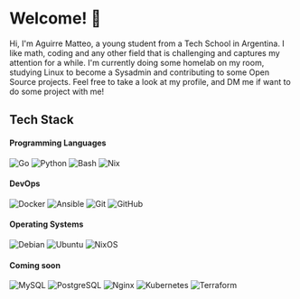 # Welcome! 👋
Hi, I'm Aguirre Matteo, a young student from a Tech School in Argentina.
I like math, coding and any other field that is challenging and captures
my attention for a while. I'm currently doing some homelab on my room,
studying Linux to become a Sysadmin and contributing to some Open Source
projects. Feel free to take a look at my profile, and DM me if want to
do some project with me!

## Tech Stack
#### Programming Languages
![Go](https://img.shields.io/badge/go-black?style=for-the-badge&logo=go&logoColor=FFFFFF)
![Python](https://img.shields.io/badge/python-black?style=for-the-badge&logo=python&logoColor=FFFFFF)
![Bash](https://img.shields.io/badge/bash-black?style=for-the-badge&logo=gnubash&logoColor=FFFFFF)
![Nix](https://img.shields.io/badge/nix-black?style=for-the-badge&logo=nixos&logoColor=FFFFFF)

#### DevOps
![Docker](https://img.shields.io/badge/docker-black?style=for-the-badge&logo=docker&logoColor=FFFFFF)
![Ansible](https://img.shields.io/badge/ansible-black?style=for-the-badge&logo=ansible&logoColor=FFFFFF)
![Git](https://img.shields.io/badge/git-black?style=for-the-badge&logo=git&logoColor=FFFFFF)
![GitHub](https://img.shields.io/badge/github-black?style=for-the-badge&logo=github&logoColor=FFFFFF)


#### Operating Systems
![Debian](https://img.shields.io/badge/debian-black?style=for-the-badge&logo=debian&logoColor=FFFFFF)
![Ubuntu](https://img.shields.io/badge/ubuntu-black?style=for-the-badge&logo=ubuntu&logoColor=FFFFFF)
![NixOS](https://img.shields.io/badge/nixos-black?style=for-the-badge&logo=nixos&logoColor=FFFFFF)

#### Coming soon
![MySQL](https://img.shields.io/badge/mysql-black?style=for-the-badge&logo=mysql&logoColor=FFFFFF)
![PostgreSQL](https://img.shields.io/badge/postgresql-black?style=for-the-badge&logo=postgresql&logoColor=FFFFFF)
![Nginx](https://img.shields.io/badge/nginx-black?style=for-the-badge&logo=nginx&logoColor=FFFFFF)
![Kubernetes](https://img.shields.io/badge/kubernetes-black?style=for-the-badge&logo=kubernetes&logoColor=FFFFFF)
![Terraform](https://img.shields.io/badge/terraform-black?style=for-the-badge&logo=terraform&logoColor=FFFFFF)

